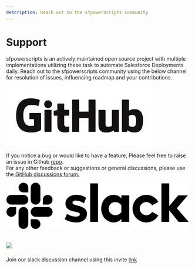 ```yaml
---
description: Reach out to the sfpowerscripts community
---
```


# Support

sfpowerscripts is an actively maintained open source project with multiple implementations utilizing these task to automate Salesforce Deployments daily. Reach out to the sfpowerscripts community using the below channel for resolution of issues, influencing roadmap and your contributions.

![](.gitbook/assets/github_logo%20%281%29.png)

If you notice a bug or would like to have a feature, Please feel free to raise an issue in Github [repo](https://github.com/Accenture/sfpowerscripts).  
For any other feedback or suggestions or general discussions, please use the[ GitHub discussions forum.](https://github.com/Accenture/sfpowerscripts/discussions)

![](.gitbook/assets/slack-monochrome-black-498x127-f7f95e3.png)

## ![](https://github.com/Accenture/sfpowerscripts/tree/1c916f2256bd430a54db363c91efcf5c0685acf7/uploads/slack-monochrome-black-498x127-f7f95e3.png)

Join our slack discussion channel using this invite [link](https://join.slack.com/t/dxatscale/shared_invite/zt-9uahlx2v-r0TczYpEkR7_1YKg6uk7Yw)

